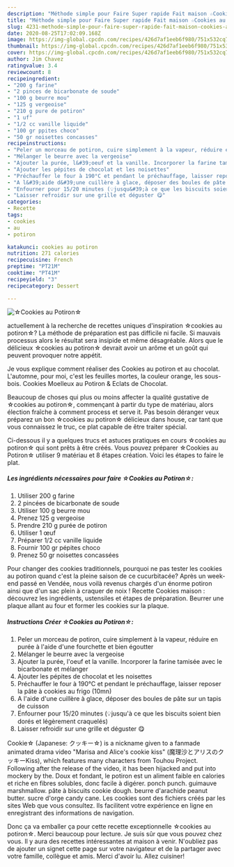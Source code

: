 ```yaml
---
description: "Méthode simple pour Faire Super rapide Fait maison ☆Cookies au Potiron☆"
title: "Méthode simple pour Faire Super rapide Fait maison ☆Cookies au Potiron☆"
slug: 4231-methode-simple-pour-faire-super-rapide-fait-maison-cookies-au-potiron
date: 2020-08-25T17:02:09.168Z
image: https://img-global.cpcdn.com/recipes/426d7af1eeb6f980/751x532cq70/☆cookies-au-potiron☆-photo-principale-de-la-recette.jpg
thumbnail: https://img-global.cpcdn.com/recipes/426d7af1eeb6f980/751x532cq70/☆cookies-au-potiron☆-photo-principale-de-la-recette.jpg
cover: https://img-global.cpcdn.com/recipes/426d7af1eeb6f980/751x532cq70/☆cookies-au-potiron☆-photo-principale-de-la-recette.jpg
author: Jim Chavez
ratingvalue: 3.4
reviewcount: 8
recipeingredient:
- "200 g farine"
- "2 pinces de bicarbonate de soude"
- "100 g beurre mou"
- "125 g vergeoise"
- "210 g pure de potiron"
- "1 uf"
- "1/2 cc vanille liquide"
- "100 gr ppites choco"
- "50 gr noisettes concasses"
recipeinstructions:
- "Peler un morceau de potiron, cuire simplement à la vapeur, réduire en purée à l&#39;aide d&#39;une fourchette et bien égoutter"
- "Mélanger le beurre avec la vergeoise"
- "Ajouter la purée, l&#39;oeuf et la vanille. Incorporer la farine tamisée avec le bicarbonate et mélanger"
- "Ajouter les pépites de chocolat et les noisettes"
- "Préchauffer le four à 190°C et pendant le préchauffage, laisser reposer la pâte à cookies au frigo (10mn)"
- "A l&#39;aide d&#39;une cuillère à glace, déposer des boules de pâte sur un tapis de cuisson"
- "Enfourner pour 15/20 minutes (💡jusqu&#39;à ce que les biscuits soient bien dorés et légèrement craquelés)"
- "Laisser refroidir sur une grille et déguster 😋"
categories:
- Recette
tags:
- cookies
- au
- potiron

katakunci: cookies au potiron 
nutrition: 271 calories
recipecuisine: French
preptime: "PT21M"
cooktime: "PT41M"
recipeyield: "3"
recipecategory: Dessert

---
```



![☆Cookies au Potiron☆](https://img-global.cpcdn.com/recipes/426d7af1eeb6f980/751x532cq70/☆cookies-au-potiron☆-photo-principale-de-la-recette.jpg)

actuellement à la recherche de recettes uniques d'inspiration ☆cookies au potiron☆? La méthode de préparation est pas difficile ni facile. Si mauvais processus alors le résultat sera insipide et même désagréable. Alors que le délicieux ☆cookies au potiron☆ devrait avoir un arôme et un goût qui peuvent provoquer notre appétit.

Je vous explique comment réaliser des Cookies au potiron et au chocolat. L&#39;automne, pour moi, c&#39;est les feuilles mortes, la couleur orange, les sous-bois. Cookies Moelleux au Potiron &amp; Eclats de Chocolat.

Beaucoup de choses qui plus ou moins affecter la qualité gustative de ☆cookies au potiron☆, commençant à partir du type de matériau, alors élection fraîche à comment process et serve it. Pas besoin déranger veux préparez un bon ☆cookies au potiron☆ délicieux dans house, car tant que vous connaissez le truc, ce plat capable de être traiter spécial.


Ci-dessous il y a quelques trucs et astuces pratiques en cours ☆cookies au potiron☆ qui sont prêts à être créés. Vous pouvez préparer ☆Cookies au Potiron☆ utiliser 9 matériau et 8 étapes création. Voici les étapes to faire le plat.

<!--inarticleads1-->

##### Les ingrédients nécessaires pour faire ☆Cookies au Potiron☆:

1. Utiliser 200 g farine
1.  2 pincées de bicarbonate de soude
1. Utiliser 100 g beurre mou
1. Prenez 125 g vergeoise
1. Prendre 210 g purée de potiron
1. Utiliser 1 œuf
1. Préparer 1/2 cc vanille liquide
1. Fournir 100 gr pépites choco
1. Prenez 50 gr noisettes concassées


Pour changer des cookies traditionnels, pourquoi ne pas tester les cookies au potiron quand c&#39;est la pleine saison de ce cucurbitacée? Après un week-end passé en Vendée, nous voilà revenus chargés d&#39;un énorme potiron ainsi que d&#39;un sac plein à craquer de noix ! Recette Cookies maison : découvrez les ingrédients, ustensiles et étapes de préparation. Beurrer une plaque allant au four et former les cookies sur la plaque. 

<!--inarticleads2-->

##### Instructions Créer ☆Cookies au Potiron☆:

1. Peler un morceau de potiron, cuire simplement à la vapeur, réduire en purée à l&#39;aide d&#39;une fourchette et bien égoutter
1. Mélanger le beurre avec la vergeoise
1. Ajouter la purée, l&#39;oeuf et la vanille. Incorporer la farine tamisée avec le bicarbonate et mélanger
1. Ajouter les pépites de chocolat et les noisettes
1. Préchauffer le four à 190°C et pendant le préchauffage, laisser reposer la pâte à cookies au frigo (10mn)
1. A l&#39;aide d&#39;une cuillère à glace, déposer des boules de pâte sur un tapis de cuisson
1. Enfourner pour 15/20 minutes (💡jusqu&#39;à ce que les biscuits soient bien dorés et légèrement craquelés)
1. Laisser refroidir sur une grille et déguster 😋


Cookie☆ (Japanese: クッキー☆) is a nickname given to a fanmade animated drama video &#34;Marisa and Alice&#39;s cookie kiss&#34; (魔理沙とアリスのクッキーKiss), which features many characters from Touhou Project. Following after the release of the video, it has been hijacked and put into mockery by the. Doux et fondant, le potiron est un aliment faible en calories et riche en fibres solubles, donc facile à digérer. ponch punch. guimauve marshmallow. pâte à biscuits cookie dough. beurre d&#39;arachide peanut butter. sucre d&#39;orge candy cane. Les cookies sont des fichiers créés par les sites Web que vous consultez. Ils facilitent votre expérience en ligne en enregistrant des informations de navigation. 


Donc ça va emballer ça pour cette recette exceptionnelle ☆cookies au potiron☆. Merci beaucoup pour lecture. Je suis sûr que vous pouvez chez vous. Il y aura des recettes  intéressantes at maison à venir. N'oubliez pas de ajouter un signet cette page sur votre navigateur et de la partager avec votre famille, collègue et amis. Merci d'avoir lu. Allez cuisiner!
